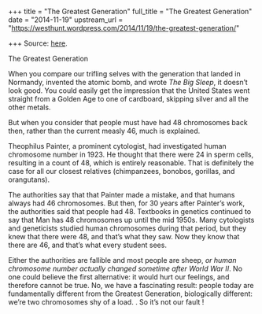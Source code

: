 +++
title = "The Greatest Generation"
full_title = "The Greatest Generation"
date = "2014-11-19"
upstream_url = "https://westhunt.wordpress.com/2014/11/19/the-greatest-generation/"

+++
Source: [here](https://westhunt.wordpress.com/2014/11/19/the-greatest-generation/).

The Greatest Generation

When you compare our trifling selves with the generation that landed in
Normandy, invented the atomic bomb, and wrote *The Big Sleep*, it
doesn’t look good. You could easily get the impression that the United
States went straight from a Golden Age to one of cardboard, skipping
silver and all the other metals.

But when you consider that people must have had 48 chromosomes back
then, rather than the current measly 46, much is explained.

Theophilus Painter, a prominent cytologist, had investigated human
chromosome number in 1923. He thought that there were 24 in sperm cells,
resulting in a count of 48, which is entirely reasonable. That is
definitely the case for all our closest relatives (chimpanzees, bonobos,
gorillas, and orangutans).

The authorities say that that Painter made a mistake, and that humans
always had 46 chromosomes. But then, for 30 years after Painter’s work,
the authorities said that people had 48. Textbooks in genetics
continued to say that Man has 48 chromosomes up until the mid 1950s.
Many cytologists and geneticists studied human chromosomes during that
period, but they knew that there were 48, and that’s what they saw. Now
they know that there are 46, and that’s what every student sees.

Either the authorities are fallible and most people are sheep, *or human
chromosome number actually changed sometime after World War II*. No one
could believe the first alternative: it would hurt our feelings, and
therefore cannot be true. No, we have a fascinating result: people
today are fundamentally different from the Greatest Generation,
biologically different: we’re two chromosomes shy of a load. . So
it’s not our fault !

